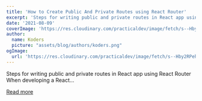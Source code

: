 ```yaml
---
title: 'How to Create Public And Private Routes using React Router'
excerpt: 'Steps for writing public and private routes in React app using React Router  When developing a React...'
date: '2021-08-09'
coverImage: 'https://res.cloudinary.com/practicaldev/image/fetch/s--Hby2RPeh--/c_imagga_scale,f_auto,fl_progressive,h_420,q_auto,w_1000/https://dev-to-uploads.s3.amazonaws.com/uploads/articles/zw6ade965aztnwz1kur3.png'
author:
  name: Koders
  picture: "assets/blog/authors/koders.png"
ogImage:
  url: 'https://res.cloudinary.com/practicaldev/image/fetch/s--Hby2RPeh--/c_imagga_scale,f_auto,fl_progressive,h_420,q_auto,w_1000/https://dev-to-uploads.s3.amazonaws.com/uploads/articles/zw6ade965aztnwz1kur3.png'
---
```


Steps for writing public and private routes in React app using React Router  When developing a React...

[Read more](https://dev.to/nilanth/how-to-create-public-and-private-routes-using-react-router-72m)
